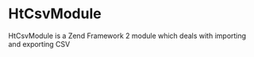 HtCsvModule
===========

HtCsvModule is a Zend Framework 2 module which deals with importing and exporting CSV
